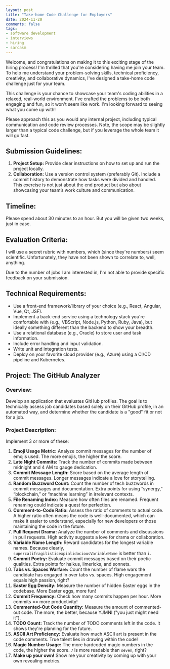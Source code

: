 ```yaml
---
layout: post
title: "Take-home Code Challenge for Employers"
date: 2024-11-20
comments: false
tags:
- software development
- interviews
- hiring
- sarcasm
---
```

Welcome, and congratulations on making it to this exciting stage of the hiring process! I'm thrilled that you're considering having me join your team. To help me understand your problem-solving skills, technical proficiency, creativity, and collaborative dynamics, I've designed a take-home code challenge just for your team.

This challenge is your chance to showcase your team's coding abilities in a relaxed, real-world environment. I've crafted the problems to be both engaging and fun, so it won't seem like work. I'm looking forward to seeing what you come up with!

Please approach this as you would any internal project, including typical communication and code review processes. Note, the scope may be slightly larger than a typical code challenge, but if you leverage the whole team it will go fast.

## Submission Guidelines:

1. **Project Setup:** Provide clear instructions on how to set up and run the project locally.
2. **Collaboration:** Use a version control system (preferably Git). Include a commit history to demonstrate how tasks were divided and handled. This exercise is not just about the end product but also about showcasing your team’s work culture and communication.

## Timeline:

Please spend about 30 minutes to an hour. But you will be given two weeks, just in case.

## Evaluation Criteria:

I will use a secret rubric with numbers, which (since they're numbers) seem scientific. Unfortunately, they have not been shown to correlate to, well, anything.

Due to the number of jobs I am interested in, I'm not able to provide specific feedback on your submission.

## Technical Requirements:

- Use a front-end framework/library of your choice (e.g., React, Angular, Vue, Qt, JSF).
- Implement a back-end service using a technology stack you're comfortable with (e.g., VBScript, Node.js, Python, Ruby, Java), but ideally something different than the backend to show your breadth.
- Use a relational database (e.g., Oracle) to store user and task information.
- Include error handling and input validation.
- Write unit and integration tests.
- Deploy on your favorite cloud provider (e.g., Azure) using a CI/CD pipeline and Kubernetes.

## Project: The GitHub Analyzer

### Overview:
Develop an application that evaluates GitHub profiles. The goal is to technically assess job candidates based solely on their GitHub profile, in an automated way, and determine whether the candidate is a "good" fit or not for a job.

### Project Description:

Implement 3 or more of these:

1. **Emoji Usage Metric:** Analyze commit messages for the number of emojis used. The more emojis, the higher the score.
2. **Late Night Commits:** Track the number of commits made between midnight and 4 AM to gauge dedication.
3. **Commit Message Length:** Score based on the average length of commit messages. Longer messages indicate a love for storytelling.
4. **Random Buzzword Count:** Count the number of tech buzzwords in commit messages and documentation. Extra points for using “synergy,” “blockchain,” or “machine learning” in irrelevant contexts.
5. **File Renaming Index:** Measure how often files are renamed. Frequent renaming could indicate a quest for perfection.
6. **Comment-to-Code Ratio:** Assess the ratio of comments to actual code. A higher ratio often means the code is well-documented, which can make it easier to understand, especially for new developers or those maintaining the code in the future.
7. **Pull Request Drama:** Analyze the number of comments and discussions in pull requests. High activity suggests a love for drama or collaboration.
8. **Variable Name Length:** Reward candidates for the longest variable names. Because clearly, `supercalifragilisticexpialidociousVariableName` is better than `i`.
9. **Commit Poetry:** Evaluate commit messages based on their poetic qualities. Extra points for haikus, limericks, and sonnets.
10. **Tabs vs. Spaces Warfare:** Count the number of flame wars the candidate has engaged in over tabs vs. spaces. High engagement equals high passion, right?
11. **Easter Egg Density:** Measure the number of hidden Easter eggs in the codebase. More Easter eggs, more fun!
12. **Commit Frequency:** Check how many commits happen per hour. More commits == more productivity!
13. **Commented-Out Code Quantity:** Measure the amount of commented-out code. The more, the better, because YJMNI ("you just might need it").
14. **TODO Count:** Track the number of TODO comments left in the code. It shows they're planning for the future.
15. **ASCII Art Proficiency:** Evaluate how much ASCII art is present in the code comments. True talent lies in drawing within the code!
16. **Magic Number Usage:** The more hardcoded magic numbers in the code, the higher the score. `7` is more readable than `seven`, right?
17. **Make up your own!** Show me your creativity by coming up with your own revealing metrics.


